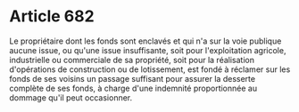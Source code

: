 # Article 682

Le propriétaire dont les fonds sont enclavés et qui n'a sur la voie publique aucune issue, ou qu'une issue insuffisante, soit pour l'exploitation agricole, industrielle ou commerciale de sa propriété, soit pour la réalisation d'opérations de construction ou de lotissement, est fondé à réclamer sur les fonds de ses voisins un passage suffisant pour assurer la desserte complète de ses fonds, à charge d'une indemnité proportionnée au dommage qu'il peut occasionner.